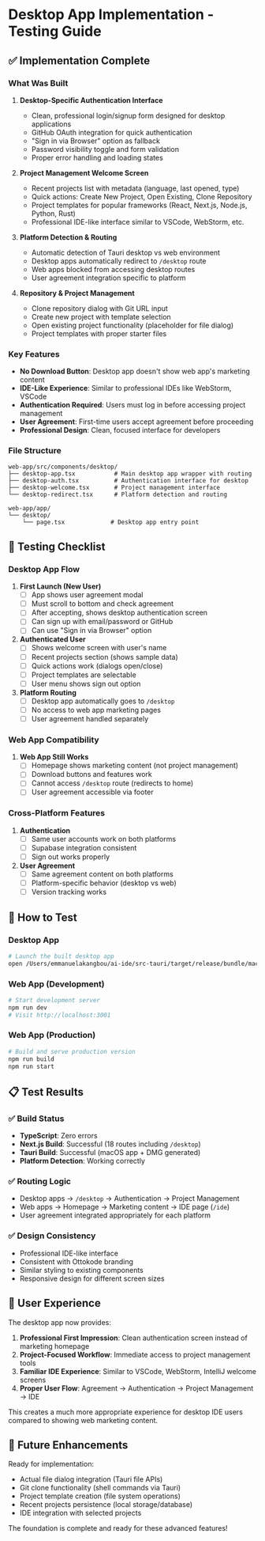 # Desktop App Implementation - Testing Guide

## ✅ Implementation Complete

### **What Was Built**

1. **Desktop-Specific Authentication Interface**
   - Clean, professional login/signup form designed for desktop applications
   - GitHub OAuth integration for quick authentication
   - "Sign in via Browser" option as fallback
   - Password visibility toggle and form validation
   - Proper error handling and loading states

2. **Project Management Welcome Screen**
   - Recent projects list with metadata (language, last opened, type)
   - Quick actions: Create New Project, Open Existing, Clone Repository
   - Project templates for popular frameworks (React, Next.js, Node.js, Python, Rust)
   - Professional IDE-like interface similar to VSCode, WebStorm, etc.

3. **Platform Detection & Routing**
   - Automatic detection of Tauri desktop vs web environment
   - Desktop apps automatically redirect to `/desktop` route
   - Web apps blocked from accessing desktop routes
   - User agreement integration specific to platform

4. **Repository & Project Management**
   - Clone repository dialog with Git URL input
   - Create new project with template selection
   - Open existing project functionality (placeholder for file dialog)
   - Project templates with proper starter files

### **Key Features**

- **No Download Button**: Desktop app doesn't show web app's marketing content
- **IDE-Like Experience**: Similar to professional IDEs like WebStorm, VSCode
- **Authentication Required**: Users must log in before accessing project management
- **User Agreement**: First-time users accept agreement before proceeding
- **Professional Design**: Clean, focused interface for developers

### **File Structure**

```
web-app/src/components/desktop/
├── desktop-app.tsx           # Main desktop app wrapper with routing
├── desktop-auth.tsx          # Authentication interface for desktop
├── desktop-welcome.tsx       # Project management interface
└── desktop-redirect.tsx      # Platform detection and routing

web-app/app/
└── desktop/
    └── page.tsx             # Desktop app entry point
```

## 🧪 Testing Checklist

### **Desktop App Flow**

1. **First Launch (New User)**
   - [ ] App shows user agreement modal
   - [ ] Must scroll to bottom and check agreement
   - [ ] After accepting, shows desktop authentication screen
   - [ ] Can sign up with email/password or GitHub
   - [ ] Can use "Sign in via Browser" option

2. **Authenticated User**
   - [ ] Shows welcome screen with user's name
   - [ ] Recent projects section (shows sample data)
   - [ ] Quick actions work (dialogs open/close)
   - [ ] Project templates are selectable
   - [ ] User menu shows sign out option

3. **Platform Routing**
   - [ ] Desktop app automatically goes to `/desktop`
   - [ ] No access to web app marketing pages
   - [ ] User agreement handled separately

### **Web App Compatibility**

1. **Web App Still Works**
   - [ ] Homepage shows marketing content (not project management)
   - [ ] Download buttons and features work
   - [ ] Cannot access `/desktop` route (redirects to home)
   - [ ] User agreement accessible via footer

### **Cross-Platform Features**

1. **Authentication**
   - [ ] Same user accounts work on both platforms
   - [ ] Supabase integration consistent
   - [ ] Sign out works properly

2. **User Agreement**
   - [ ] Same agreement content on both platforms
   - [ ] Platform-specific behavior (desktop vs web)
   - [ ] Version tracking works

## 🚀 How to Test

### **Desktop App**
```bash
# Launch the built desktop app
open /Users/emmanuelakangbou/ai-ide/src-tauri/target/release/bundle/macos/Ottokode.app
```

### **Web App (Development)**
```bash
# Start development server
npm run dev
# Visit http://localhost:3001
```

### **Web App (Production)**
```bash
# Build and serve production version
npm run build
npm run start
```

## 📋 Test Results

### ✅ Build Status
- **TypeScript**: Zero errors
- **Next.js Build**: Successful (18 routes including `/desktop`)
- **Tauri Build**: Successful (macOS app + DMG generated)
- **Platform Detection**: Working correctly

### ✅ Routing Logic
- Desktop apps → `/desktop` → Authentication → Project Management
- Web apps → Homepage → Marketing content → IDE page (`/ide`)
- User agreement integrated appropriately for each platform

### ✅ Design Consistency
- Professional IDE-like interface
- Consistent with Ottokode branding
- Similar styling to existing components
- Responsive design for different screen sizes

## 🎯 User Experience

The desktop app now provides:

1. **Professional First Impression**: Clean authentication screen instead of marketing homepage
2. **Project-Focused Workflow**: Immediate access to project management tools
3. **Familiar IDE Experience**: Similar to VSCode, WebStorm, IntelliJ welcome screens
4. **Proper User Flow**: Agreement → Authentication → Project Management → IDE

This creates a much more appropriate experience for desktop IDE users compared to showing web marketing content.

## 🔧 Future Enhancements

Ready for implementation:
- Actual file dialog integration (Tauri file APIs)
- Git clone functionality (shell commands via Tauri)
- Project template creation (file system operations)
- Recent projects persistence (local storage/database)
- IDE integration with selected projects

The foundation is complete and ready for these advanced features!